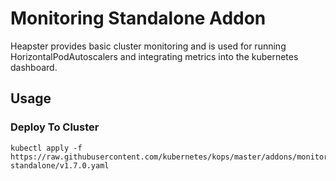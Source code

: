 # Monitoring Standalone Addon

Heapster provides basic cluster monitoring and is used for running HorizontalPodAutoscalers and integrating metrics into the kubernetes dashboard.

## Usage

### Deploy To Cluster

```
kubectl apply -f https://raw.githubusercontent.com/kubernetes/kops/master/addons/monitoring-standalone/v1.7.0.yaml
```
